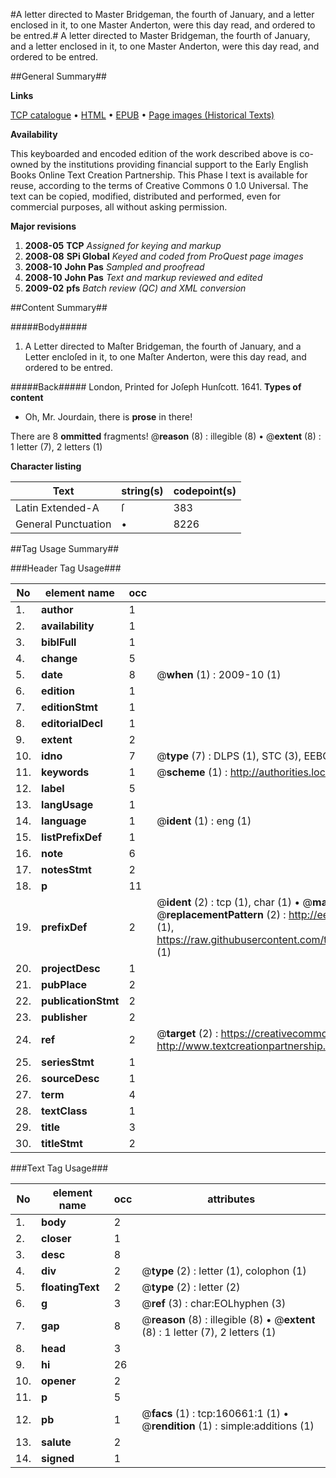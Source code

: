 #A letter directed to Master Bridgeman, the fourth of January, and a letter enclosed in it, to one Master Anderton, were this day read, and ordered to be entred.#
A letter directed to Master Bridgeman, the fourth of January, and a letter enclosed in it, to one Master Anderton, were this day read, and ordered to be entred.

##General Summary##

**Links**

[TCP catalogue](http://www.ota.ox.ac.uk/tcp/)  • 
[HTML](http://tei.it.ox.ac.uk/tcp/Texts-HTML/free/A74/A74208.html)  • 
[EPUB](http://tei.it.ox.ac.uk/tcp/Texts-EPUB/free/A74/A74208.epub) • 
[Page images (Historical Texts)](https://data.historicaltexts.jisc.ac.uk/view?pubId=eebo-99869456e&pageId=eebo-99869456e-160661-1)

**Availability**

This keyboarded and encoded edition of the
	       work described above is co-owned by the institutions
	       providing financial support to the Early English Books
	       Online Text Creation Partnership. This Phase I text is
	       available for reuse, according to the terms of Creative
	       Commons 0 1.0 Universal. The text can be copied,
	       modified, distributed and performed, even for
	       commercial purposes, all without asking permission.

**Major revisions**

1. __2008-05__ __TCP__ *Assigned for keying and markup*
1. __2008-08__ __SPi Global__ *Keyed and coded from ProQuest page images*
1. __2008-10__ __John Pas__ *Sampled and proofread*
1. __2008-10__ __John Pas__ *Text and markup reviewed and edited*
1. __2009-02__ __pfs__ *Batch review (QC) and XML conversion*

##Content Summary##

#####Body#####

1. A Letter directed to Maſter Bridgeman, the fourth of January, and a Letter encloſed in it, to one Maſter Anderton, were this day read, and ordered to be entred.

#####Back#####
London, Printed for Joſeph Hunſcott. 1641.
**Types of content**

  * Oh, Mr. Jourdain, there is **prose** in there!

There are 8 **ommitted** fragments! 
 @__reason__ (8) : illegible (8)  •  @__extent__ (8) : 1 letter (7), 2 letters (1)

**Character listing**


|Text|string(s)|codepoint(s)|
|---|---|---|
|Latin Extended-A|ſ|383|
|General Punctuation|•|8226|

##Tag Usage Summary##

###Header Tag Usage###

|No|element name|occ|attributes|
|---|---|---|---|
|1.|__author__|1||
|2.|__availability__|1||
|3.|__biblFull__|1||
|4.|__change__|5||
|5.|__date__|8| @__when__ (1) : 2009-10 (1)|
|6.|__edition__|1||
|7.|__editionStmt__|1||
|8.|__editorialDecl__|1||
|9.|__extent__|2||
|10.|__idno__|7| @__type__ (7) : DLPS (1), STC (3), EEBO-CITATION (1), PROQUEST (1), VID (1)|
|11.|__keywords__|1| @__scheme__ (1) : http://authorities.loc.gov/ (1)|
|12.|__label__|5||
|13.|__langUsage__|1||
|14.|__language__|1| @__ident__ (1) : eng (1)|
|15.|__listPrefixDef__|1||
|16.|__note__|6||
|17.|__notesStmt__|2||
|18.|__p__|11||
|19.|__prefixDef__|2| @__ident__ (2) : tcp (1), char (1)  •  @__matchPattern__ (2) : ([0-9\-]+):([0-9IVX]+) (1), (.+) (1)  •  @__replacementPattern__ (2) : http://eebo.chadwyck.com/downloadtiff?vid=$1&page=$2 (1), https://raw.githubusercontent.com/textcreationpartnership/Texts/master/tcpchars.xml#$1 (1)|
|20.|__projectDesc__|1||
|21.|__pubPlace__|2||
|22.|__publicationStmt__|2||
|23.|__publisher__|2||
|24.|__ref__|2| @__target__ (2) : https://creativecommons.org/publicdomain/zero/1.0/ (1), http://www.textcreationpartnership.org/docs/. (1)|
|25.|__seriesStmt__|1||
|26.|__sourceDesc__|1||
|27.|__term__|4||
|28.|__textClass__|1||
|29.|__title__|3||
|30.|__titleStmt__|2||


###Text Tag Usage###

|No|element name|occ|attributes|
|---|---|---|---|
|1.|__body__|2||
|2.|__closer__|1||
|3.|__desc__|8||
|4.|__div__|2| @__type__ (2) : letter (1), colophon (1)|
|5.|__floatingText__|2| @__type__ (2) : letter (2)|
|6.|__g__|3| @__ref__ (3) : char:EOLhyphen (3)|
|7.|__gap__|8| @__reason__ (8) : illegible (8)  •  @__extent__ (8) : 1 letter (7), 2 letters (1)|
|8.|__head__|3||
|9.|__hi__|26||
|10.|__opener__|2||
|11.|__p__|5||
|12.|__pb__|1| @__facs__ (1) : tcp:160661:1 (1)  •  @__rendition__ (1) : simple:additions (1)|
|13.|__salute__|2||
|14.|__signed__|1||
